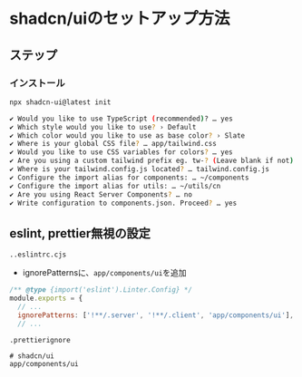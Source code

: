 # shadcn/uiのセットアップ方法

## ステップ

### インストール

```sh
npx shadcn-ui@latest init
```

```sh
✔ Would you like to use TypeScript (recommended)? … yes
✔ Which style would you like to use? › Default
✔ Which color would you like to use as base color? › Slate
✔ Where is your global CSS file? … app/tailwind.css
✔ Would you like to use CSS variables for colors? … yes
✔ Are you using a custom tailwind prefix eg. tw-? (Leave blank if not) … 
✔ Where is your tailwind.config.js located? … tailwind.config.js
✔ Configure the import alias for components: … ~/components
✔ Configure the import alias for utils: … ~/utils/cn
✔ Are you using React Server Components? … no
✔ Write configuration to components.json. Proceed? … yes
```

## eslint, prettier無視の設定

`..eslintrc.cjs`

- ignorePatternsに、`app/components/ui`を追加

```cjs
/** @type {import('eslint').Linter.Config} */
module.exports = {
  // ...
  ignorePatterns: ['!**/.server', '!**/.client', 'app/components/ui'],
  // ...
```

`.prettierignore`

```text
# shadcn/ui
app/components/ui
```
